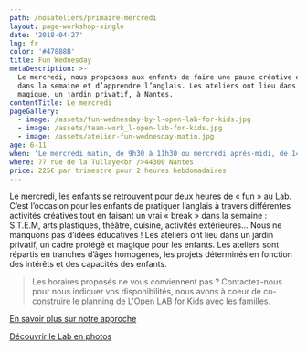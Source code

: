 ```yaml
---
path: /nosateliers/primaire-mercredi
layout: page-workshop-single
date: '2018-04-27'
lng: fr
color: '#47888B'
title: Fun Wednesday
metaDescription: >-
  Le mercredi, nous proposons aux enfants de faire une pause créative et ludique
  dans la semaine et d’apprendre l’anglais. Les ateliers ont lieu dans un cadre
  magique, un jardin privatif, à Nantes. 
contentTitle: Le mercredi
pageGallery:
  - image: /assets/fun-wednesday-by-l-open-lab-for-kids.jpg
  - image: /assets/team-work_l-open-lab-for-kids.jpg
  - image: /assets/atelier-fun-wednesday-matin.jpg
age: 6-11
when: 'Le mercredi matin, de 9h30 à 11h30 ou mercredi après-midi, de 14h à 16h'
where: 77 rue de la Tullaye<br />44300 Nantes
price: 225€ par trimestre pour 2 heures hebdomadaires
---
```

Le mercredi, les enfants se retrouvent pour deux heures de « fun » au Lab. C’est l’occasion pour les enfants de pratiquer l’anglais à travers différentes activités créatives tout en faisant un vrai « break » dans la semaine : S.T.E.M, arts plastiques, théâtre, cuisine, activités extérieures... Nous ne manquons pas d’idées éducatives ! Les ateliers ont lieu dans un jardin privatif, un cadre protégé et magique pour les enfants. Les ateliers sont répartis en tranches d’âges homogènes, les projets déterminés en fonction des intérêts et des capacités des enfants.

> Les horaires proposés ne vous conviennent pas ? Contactez-nous pour nous indiquer vos disponibilités, nous avons à coeur de co-construire le planning de L'Open LAB for Kids avec les familles. 

[En savoir plus sur notre approche](/pedagogie)  

[Découvrir le Lab en photos](/nosateliers/#lab)
